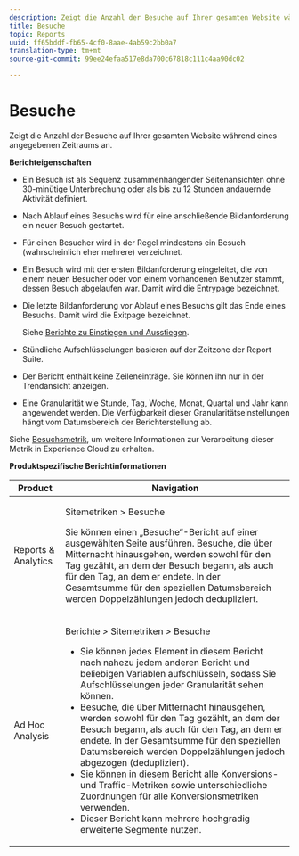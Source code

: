 ```yaml
---
description: Zeigt die Anzahl der Besuche auf Ihrer gesamten Website während eines angegebenen Zeitraums an.
title: Besuche
topic: Reports
uuid: ff65bddf-fb65-4cf0-8aae-4ab59c2bb0a7
translation-type: tm+mt
source-git-commit: 99ee24efaa517e8da700c67818c111c4aa90dc02

---
```



# Besuche

Zeigt die Anzahl der Besuche auf Ihrer gesamten Website während eines angegebenen Zeitraums an.

**Berichteigenschaften**

* Ein Besuch ist als Sequenz zusammenhängender Seitenansichten ohne 30-minütige Unterbrechung oder als bis zu 12 Stunden andauernde Aktivität definiert.
* Nach Ablauf eines Besuchs wird für eine anschließende Bildanforderung ein neuer Besuch gestartet.
* Für einen Besucher wird in der Regel mindestens ein Besuch (wahrscheinlich eher mehrere) verzeichnet.
* Ein Besuch wird mit der ersten Bildanforderung eingeleitet, die von einem neuen Besucher oder von einem vorhandenen Benutzer stammt, dessen Besuch abgelaufen war. Damit wird die Entrypage bezeichnet.
* Die letzte Bildanforderung vor Ablauf eines Besuchs gilt das Ende eines Besuchs. Damit wird die Exitpage bezeichnet.

   Siehe [Berichte zu Einstiegen und Ausstiegen](/help/components/c-variables/dimensionslist/reports-entries-exits.md).
* Stündliche Aufschlüsselungen basieren auf der Zeitzone der Report Suite.
* Der Bericht enthält keine Zeileneinträge. Sie können ihn nur in der Trendansicht anzeigen.
* Eine Granularität wie Stunde, Tag, Woche, Monat, Quartal und Jahr kann angewendet werden. Die Verfügbarkeit dieser Granularitätseinstellungen hängt vom Datumsbereich der Berichterstellung ab.

Siehe [Besuchsmetrik](/help/components/c-variables/c-metrics/metrics-visit.md), um weitere Informationen zur Verarbeitung dieser Metrik in Experience Cloud zu erhalten.

**Produktspezifische Berichtinformationen**

<table id="table_3138CA443CAC4F55838216E8B8786EE2"> 
 <thead> 
  <tr> 
   <th colname="col1" class="entry"> Product </th> 
   <th colname="col2" class="entry"> Navigation </th> 
  </tr> 
 </thead>
 <tbody> 
  <tr> 
   <td colname="col1"> <p> Reports &amp; Analytics </p> </td> 
   <td colname="col2"> <p> <span class="uicontrol"> Sitemetriken</span> &gt; <span class="uicontrol"> Besuche</span> </p> <p>Sie können einen <span class="wintitle">„Besuche“-Bericht</span> auf einer ausgewählten Seite ausführen. Besuche, die über Mitternacht hinausgehen, werden sowohl für den Tag gezählt, an dem der Besuch begann, als auch für den Tag, an dem er endete. In der Gesamtsumme für den speziellen Datumsbereich werden Doppelzählungen jedoch dedupliziert. </p> </td> 
  </tr> 
  <tr> 
   <td colname="col1"> <p> Ad Hoc Analysis </p> </td> 
   <td colname="col2"> <p> <span class="uicontrol"> Berichte</span> &gt; <span class="uicontrol"> Sitemetriken</span> &gt; <span class="uicontrol"> Besuche</span> </p> 
    <ul id="ul_73FEE02C129041D6A63F2DB07676960F"> 
     <li id="li_CC3BB22DE97941EB8032BE4421FFC173"> Sie können jedes Element in diesem Bericht nach nahezu jedem anderen Bericht und beliebigen Variablen aufschlüsseln, sodass Sie Aufschlüsselungen jeder Granularität sehen können. </li> 
     <li id="li_D53D480D73264D47945C9E1202B7BD4F">Besuche, die über Mitternacht hinausgehen, werden sowohl für den Tag gezählt, an dem der Besuch begann, als auch für den Tag, an dem er endete. In der Gesamtsumme für den speziellen Datumsbereich werden Doppelzählungen jedoch abgezogen (dedupliziert). </li> 
     <li id="li_B8BCC584F95B407DB87F5EA57CC88F62">Sie können in diesem Bericht alle Konversions- und Traffic-Metriken sowie unterschiedliche Zuordnungen für alle Konversionsmetriken verwenden. </li> 
     <li id="li_0F342D3DCFF44ABAB79BD0F9E7F43E1E">Dieser Bericht kann mehrere hochgradig erweiterte Segmente nutzen. </li> 
    </ul> </td> 
  </tr> 
 </tbody> 
</table>

